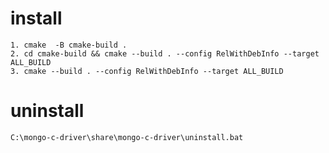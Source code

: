 

# install
    
    1. cmake  -B cmake-build .
    2. cd cmake-build && cmake --build . --config RelWithDebInfo --target ALL_BUILD
    3. cmake --build . --config RelWithDebInfo --target ALL_BUILD


# uninstall
    C:\mongo-c-driver\share\mongo-c-driver\uninstall.bat